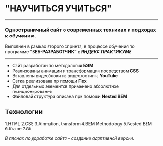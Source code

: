 # "НАУЧИТЬСЯ УЧИТЬСЯ"

---

### Одностраничный сайт о современных техниках и подходах к обучению.

Выполнен в рамках второго спринта, в процессе обучения по программе **"ВЕБ-РАЗРАБОТЧИК"**  в *__ЯНДЕКС.ПРАКТИКУМЕ__*

---

+ Сайт разработан по методологии **БЭМ**
+ Реализованы анимации и трансформации посредством **CSS**
+ Вставлены видеоблоки из видеохостинга **YouTube**
+ Cетка реализована пр помощи **Flex**
+ Для отдельных элементов применено абсолютное позиционирование
+ Файловай структура описана при помощи **Nested BEM**



## Технологии
1.HTML
2.CSS
3.Ainmation, transform
4.BEM Methodology
5.Nested BEM
6.Iframe
7.Git

*В планах по доработке сайта - создание адаптивной версии.*